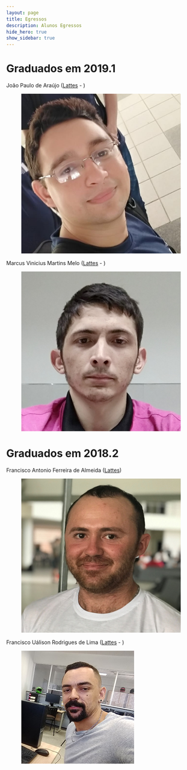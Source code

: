 ```yaml
---
layout: page
title: Egressos
description: Alunos Egressos
hide_hero: true
show_sidebar: true
---
```


# Graduados em 2019.1

<div class="tile is-ancestor">
  <div class="tile is-parent">
    <article class="tile is-child box">
      <p class="title.is-3">João Paulo de Araújo
 (<a href="http://lattes.cnpq.br/7155608920295858">Lattes</a> - <a href="https://www.linkedin.com/in/jo%C3%A3o-paulo-ara%C3%BAjo-99348089/""><i class="fab fa-linkedin"></i></a>)</p>
      <figure class="image is-128x128">
      <img class="is-rounded" src="img/egressos/eJoaoPaulo.jpg">
      </figure>
      <p class="subtitle.is-4">	</p>
    </article>
  </div>
  <div class="tile is-parent">
    <article class="tile is-child box">
      <p class="title.is-3">Marcus Vinicius Martins Melo (<a href="http://lattes.cnpq.br/6091624045920112">Lattes</a> - <a href="https://www.linkedin.com/in/vininjr/""><i class="fab fa-linkedin"></i></a>) </p>
      <figure class="image is-128x128">
      <img src="img/egressos/eMarcus.jpg">
      </figure>
      <p class="subtitle.is-4"></p>
    </article>
  </div>
</div>

# Graduados em 2018.2

<div class="tile is-ancestor">
  <div class="tile is-parent">
    <article class="tile is-child box">
      <p class="title.is-3">Francisco Antonio Ferreira de Almeida (<a href="http://lattes.cnpq.br/3304199906092593">Lattes</a>)</p>
      <figure class="image is-128x128">
      <img class="is-rounded" src="img/egressos/eFcoAnt.jpg">
      </figure>
      <p class="subtitle.is-4">	</p>
    </article>
  </div>
  <div class="tile is-parent">
    <article class="tile is-child box">
      <p class="title.is-3">Francisco Uálison Rodrigues de Lima (<a href="http://lattes.cnpq.br/2619316968308833">Lattes</a> - <a href="https://www.linkedin.com/in/ualisonrodrigues/""><i class="fab fa-linkedin"></i></a>) </p>
      <figure class="image is-128x128">
      <img src="img/egressos/eFcoUalison.jpg">
      </figure>
      <p class="subtitle.is-4"></p>
    </article>
  </div>
</div>
